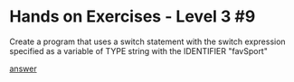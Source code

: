 # Hands on Exercises - Level 3 #9  

Create a program that uses a switch statement with the switch expression specified as a variable of TYPE string with the IDENTIFIER "favSport"  
  
[answer](https://play.golang.org/p/LY5FUKRHWM)  

